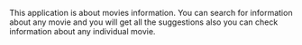This application is about movies information.
You can search for information about any movie and you will get all the suggestions also you can check information about any individual movie.

